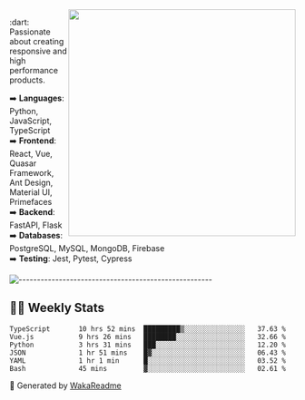 <img src="https://github-readme-stats.vercel.app/api?username=iguit0&show_icons=true&include_all_commits=true&count_private=true&theme=dracula" min-width="400px" max-width="400px" width="400px" align="right" />

<p align="left"> 
  :dart: Passionate about creating responsive and high performance products.
</p>

<p align="left">
  ➡️ <strong>Languages</strong>: Python, JavaScript, TypeScript<br>
  ➡️ <strong>Frontend</strong>: React, Vue, Quasar Framework, Ant Design, Material UI, Primefaces<br>
  ➡️ <strong>Backend</strong>: FastAPI, Flask<br>
  ➡️ <strong>Databases</strong>: PostgreSQL, MySQL, MongoDB, Firebase<br>
  ➡️ <strong>Testing</strong>: Jest, Pytest, Cypress<br>
</p>

![-----------------------------------------------------](https://raw.githubusercontent.com/andreasbm/readme/master/assets/lines/vintage.png)

## :man_technologist: Weekly Stats
<!--START_SECTION:waka-->

```text
TypeScript       10 hrs 52 mins  █████████▒░░░░░░░░░░░░░░░   37.63 %
Vue.js           9 hrs 26 mins   ████████░░░░░░░░░░░░░░░░░   32.66 %
Python           3 hrs 31 mins   ███░░░░░░░░░░░░░░░░░░░░░░   12.20 %
JSON             1 hr 51 mins    █▓░░░░░░░░░░░░░░░░░░░░░░░   06.43 %
YAML             1 hr 1 min      █░░░░░░░░░░░░░░░░░░░░░░░░   03.52 %
Bash             45 mins         ▓░░░░░░░░░░░░░░░░░░░░░░░░   02.61 %
```

<!--END_SECTION:waka-->

🚀 Generated by [WakaReadme](https://github.com/athul/waka-readme)
